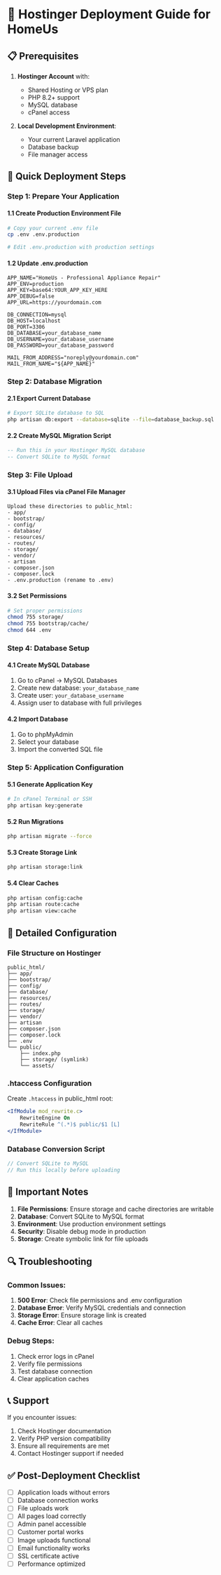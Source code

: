 # 🚀 Hostinger Deployment Guide for HomeUs

## 📋 Prerequisites

1. **Hostinger Account** with:
   - Shared Hosting or VPS plan
   - PHP 8.2+ support
   - MySQL database
   - cPanel access

2. **Local Development Environment**:
   - Your current Laravel application
   - Database backup
   - File manager access

## 🎯 Quick Deployment Steps

### Step 1: Prepare Your Application

#### 1.1 Create Production Environment File
```bash
# Copy your current .env file
cp .env .env.production

# Edit .env.production with production settings
```

#### 1.2 Update .env.production
```env
APP_NAME="HomeUs - Professional Appliance Repair"
APP_ENV=production
APP_KEY=base64:YOUR_APP_KEY_HERE
APP_DEBUG=false
APP_URL=https://yourdomain.com

DB_CONNECTION=mysql
DB_HOST=localhost
DB_PORT=3306
DB_DATABASE=your_database_name
DB_USERNAME=your_database_username
DB_PASSWORD=your_database_password

MAIL_FROM_ADDRESS="noreply@yourdomain.com"
MAIL_FROM_NAME="${APP_NAME}"
```

### Step 2: Database Migration

#### 2.1 Export Current Database
```bash
# Export SQLite database to SQL
php artisan db:export --database=sqlite --file=database_backup.sql
```

#### 2.2 Create MySQL Migration Script
```sql
-- Run this in your Hostinger MySQL database
-- Convert SQLite to MySQL format
```

### Step 3: File Upload

#### 3.1 Upload Files via cPanel File Manager
```
Upload these directories to public_html:
- app/
- bootstrap/
- config/
- database/
- resources/
- routes/
- storage/
- vendor/
- artisan
- composer.json
- composer.lock
- .env.production (rename to .env)
```

#### 3.2 Set Permissions
```bash
# Set proper permissions
chmod 755 storage/
chmod 755 bootstrap/cache/
chmod 644 .env
```

### Step 4: Database Setup

#### 4.1 Create MySQL Database
1. Go to cPanel → MySQL Databases
2. Create new database: `your_database_name`
3. Create user: `your_database_username`
4. Assign user to database with full privileges

#### 4.2 Import Database
1. Go to phpMyAdmin
2. Select your database
3. Import the converted SQL file

### Step 5: Application Configuration

#### 5.1 Generate Application Key
```bash
# In cPanel Terminal or SSH
php artisan key:generate
```

#### 5.2 Run Migrations
```bash
php artisan migrate --force
```

#### 5.3 Create Storage Link
```bash
php artisan storage:link
```

#### 5.4 Clear Caches
```bash
php artisan config:cache
php artisan route:cache
php artisan view:cache
```

## 🔧 Detailed Configuration

### File Structure on Hostinger
```
public_html/
├── app/
├── bootstrap/
├── config/
├── database/
├── resources/
├── routes/
├── storage/
├── vendor/
├── artisan
├── composer.json
├── composer.lock
├── .env
└── public/
    ├── index.php
    ├── storage/ (symlink)
    └── assets/
```

### .htaccess Configuration
Create `.htaccess` in public_html root:
```apache
<IfModule mod_rewrite.c>
    RewriteEngine On
    RewriteRule ^(.*)$ public/$1 [L]
</IfModule>
```

### Database Conversion Script
```php
// Convert SQLite to MySQL
// Run this locally before uploading
```

## 🚨 Important Notes

1. **File Permissions**: Ensure storage and cache directories are writable
2. **Database**: Convert SQLite to MySQL format
3. **Environment**: Use production environment settings
4. **Security**: Disable debug mode in production
5. **Storage**: Create symbolic link for file uploads

## 🔍 Troubleshooting

### Common Issues:
1. **500 Error**: Check file permissions and .env configuration
2. **Database Error**: Verify MySQL credentials and connection
3. **Storage Error**: Ensure storage link is created
4. **Cache Error**: Clear all caches

### Debug Steps:
1. Check error logs in cPanel
2. Verify file permissions
3. Test database connection
4. Clear application caches

## 📞 Support

If you encounter issues:
1. Check Hostinger documentation
2. Verify PHP version compatibility
3. Ensure all requirements are met
4. Contact Hostinger support if needed

## ✅ Post-Deployment Checklist

- [ ] Application loads without errors
- [ ] Database connection works
- [ ] File uploads work
- [ ] All pages load correctly
- [ ] Admin panel accessible
- [ ] Customer portal works
- [ ] Image uploads functional
- [ ] Email functionality works
- [ ] SSL certificate active
- [ ] Performance optimized
